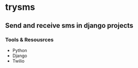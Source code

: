 # trysms

## Send and receive sms in django projects

### Tools & Resousrces
- Python
- Django
- Twilio


